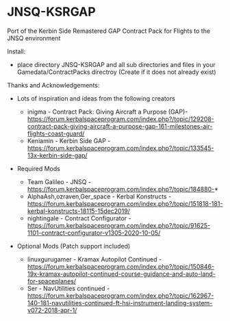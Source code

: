 # JNSQ-KSRGAP
Port of the Kerbin Side Remastered GAP Contract Pack for Flights to the JNSQ environment 

Install:
- place directory JNSQ-KSRGAP and all sub directories and files in your Gamedata/ContractPacks directroy (Create if it does not already exist) 

Thanks and Acknowledgements:
- Lots of inspiration and ideas from the following creators
	- inigma - Contract Pack: Giving Aircraft a Purpose (GAP)- https://forum.kerbalspaceprogram.com/index.php?/topic/129208-contract-pack-giving-aircraft-a-purpose-gap-161-milestones-air-flights-coast-guard/
	- Keniamin - Kerbin Side GAP - https://forum.kerbalspaceprogram.com/index.php?/topic/133545-13x-kerbin-side-gap/

- Required Mods

	- Team Galileo - JNSQ - https://forum.kerbalspaceprogram.com/index.php?/topic/184880-*
	- AlphaAsh,ozraven,Ger_space - Kerbal Konstructs - https://forum.kerbalspaceprogram.com/index.php?/topic/151818-181-kerbal-konstructs-18115-15dec2019/
	- nightingale - Contract Configurator - https://forum.kerbalspaceprogram.com/index.php?/topic/91625-1101-contract-configurator-v1305-2020-10-05/

- Optional Mods	(Patch support included) 
	- linuxgurugamer - Kramax Autopilot Continued - https://forum.kerbalspaceprogram.com/index.php?/topic/150846-19x-kramax-autopilot-continued-course-guidance-and-auto-land-for-spaceplanes/
	- Ser - NavUtilities continued - https://forum.kerbalspaceprogram.com/index.php?/topic/162967-140-181-navutilities-continued-ft-hsi-instrument-landing-system-v072-2018-apr-1/
